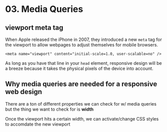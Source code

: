 # 03. Media Queries

## viewport meta tag

When Apple released the iPhone in 2007, they introduced a new `meta` tag for the viewport to allow webpages to adjust themselves for mobile browsers.

`<meta name="viewport" content="initial-scale=1.0, user-scalable=no" />`

As long as you have that line in your `head` element, responsive design will be a breeze because it takes the physical pixels of the device into account.

## Why media queries are needed for a responsive web design

There are a ton of different properties we can check for w/ media queries but the thing we want to check for is **width**

Once the viewport hits a certain width, we can activate/change CSS styles to accomdate the new viewport
